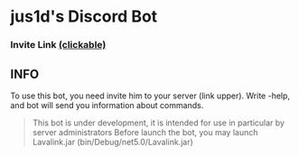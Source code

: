 # jus1d's Discord Bot
### Invite Link [(clickable)](https://discord.com/api/oauth2/authorize?client_id=849009875031687208&permissions=8&scope=bot)
## INFO
 To use this bot, you need invite him to your server (link upper). Write -help, and bot will send you information about commands.
> This bot is under development, it is intended for use in particular by server administrators
Before launch the bot, you may launch Lavalink.jar (bin/Debug/net5.0/Lavalink.jar)